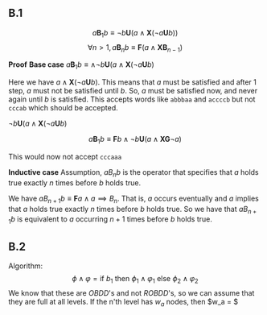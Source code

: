 ## B.1
$$a\textbf{B}_1b \equiv \neg b \textbf{U} (a \wedge \textbf{X}(\neg a\textbf{U}b))$$
$$\forall n > 1, a\textbf{B}_nb \equiv \textbf{F}(a \wedge \textbf{XB}_{n-1})$$

**Proof**
**Base case**
$a\textbf{B}_1b \equiv \wedge \neg b \textbf{U} (a \wedge \textbf{X}(\neg a\textbf{U}b)$

Here we have $a \wedge \textbf{X}(\neg a \textbf{U} b)$. This means that $a$ must be satisfied and after 1 step, $a$ must not be satisfied until $b$. So, $a$ must be satisfied now, and never again until $b$ is satisfied. This accepts words like `abbbaa` and `accccb` but not `cccab` which should be accepted.

$\neg b \textbf{U} (a \wedge \textbf{X}(\neg a\textbf{U}b)$

$$a\textbf{B}_1b \equiv \textbf{F}b \wedge \neg b \textbf{U} (a \wedge \textbf{XG} \neg a)$$

This would now not accept `cccaaa`

**Inductive case**
Assumption, $aB_nb$ is the operator that specifies that $a$ holds true exactly $n$ times before $b$ holds true.

We have $aB_{n+1}b \equiv \textbf{F}a \wedge a \implies B_{n}$. That is, $a$ occurs eventually and $a$ implies that $a$ holds true exactly $n$ times before $b$ holds true. So we have that $aB_{n+1}b$ is equivalent to $a$ occurring $n+1$ times before $b$ holds true.

## B.2
Algorithm:
$$\phi \wedge \varphi = \text{if } b_1 \text{ then } \phi_1 \wedge \varphi_1 \text{ else } \phi_2 \wedge \varphi_2$$
We know that these are $OBDD$'s and not $ROBDD$'s, so we can assume that they are full at all levels. If the n'th level has $w_a$ nodes, then $w_a = $ 